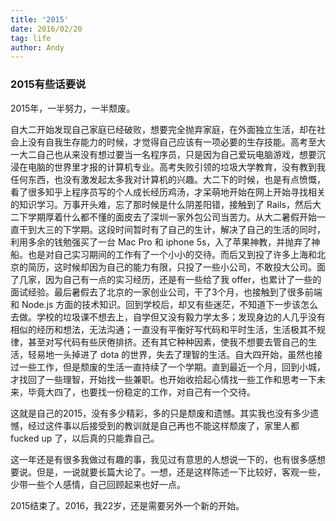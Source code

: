 ```yaml
---
title: '2015'
date: 2016/02/20
tag: life
author: Andy
---
```


### 2015有些话要说

2015年，一半努力，一半颓废。

<!--more-->

自大二开始发现自己家庭已经破败，想要完全抛弃家庭，在外面独立生活，却在社会上没有自我生存能力的时候，才觉得自己应该有一项必要的生存技能。高考至大一大二自己也从来没有想过要当一名程序员，只是因为自己爱玩电脑游戏，想要沉浸在电脑的世界里才报的计算机专业。高考失败引领的垃圾大学教育，没有教到我任何东西，也没有激发起太多我对计算机的兴趣。大二下的时候，也是有点愤慨，看了很多知乎上程序员写的个人成长经历鸡汤，才呆萌地开始在网上开始寻找相关的知识学习。万事开头难，忘了那时候是什么阴差阳错，接触到了 Rails，然后大二下学期厚着什么都不懂的面皮去了深圳一家外包公司当苦力。从大二暑假开始一直干到大三的下学期。这段时间暂时有了自己的生计，解决了自己的生活的同时，利用多余的钱勉强买了一台 Mac Pro 和 iphone 5s，入了苹果神教，并抛弃了神船。也是对自己实习期间的工作有了一个小小的交待。而后又到投了许多上海和北京的简历，这时候却因为自己的能力有限，只投了一些小公司，不敢投大公司。面了几家，因为自己有一点的实习经历，还是有一些给了我 offer，也累计了一些的面试经验。最后暑假去了北京的一家创业公司，干了3个月，也接触到了很多前端和 Node.js 方面的技术知识。回到学校后，却又有些迷茫，不知道下一步该怎么去做。学校的垃圾课不想去上，自学但又没有毅力学太多；发现身边的人几乎没有相似的经历和想法，无法沟通；一直没有平衡好写代码和平时生活，生活极其不规律，甚至对写代码有些厌倦排挤。还有其它种种因素，使我不想要去管自己的生活，轻易地一头掉进了 dota 的世界，失去了理智的生活。自大四开始，虽然也接过一些工作，但是颓废的生活一直持续了一个学期。直到最近一个月，回到小城，才找回了一些理智，开始找一些兼职。也开始收拾起心情找一些工作和思考一下未来，毕竟大四了，也要找一份稳定的工作，对自己有一个交待。

这就是自己的2015，没有多少精彩，多的只是颓废和遗憾。其实我也没有多少遗憾，经过这件事以后接受到的教训就是自己再也不能这样颓废了，家里人都 fucked up 了，以后真的只能靠自己。

这一年还是有很多我做过有趣的事，我见过有意思的人想说一下的，也有很多感想要说。但是，一说就要长篇大论了。一想，还是这样陈述一下比较好，客观一些，少带一些个人感情，自己回顾起来也好一点。

2015结束了。2016，我22岁，还是需要另外一个新的开始。
